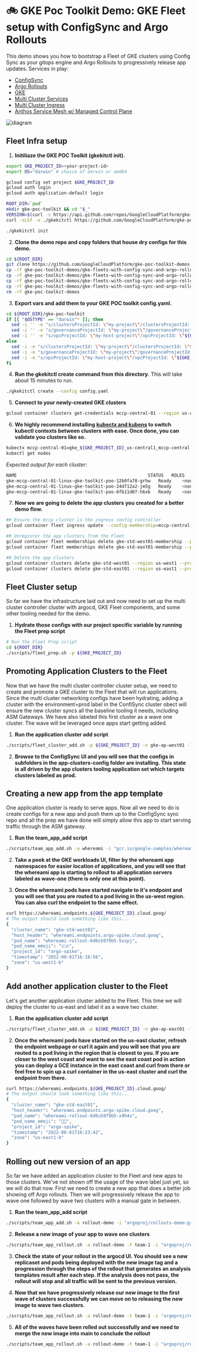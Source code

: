 # 🚲 GKE Poc Toolkit Demo: GKE Fleet setup with ConfigSync and Argo Rollouts
This demo shows you how to bootstrap a Fleet of GKE clusters using Config Sync as your gitops engine and Argo Rollouts to progressively release app updates.
Services in play:
* [ConfigSync](https://cloud.google.com/anthos-config-management/docs/config-sync-overview)
* [Argo Rollouts](https://argoproj.github.io/argo-rollouts/)
* [GKE](https://cloud.google.com/kubernetes-engine/docs)
* [Multi Cluster Services](https://cloud.google.com/kubernetes-engine/docs/concepts/multi-cluster-services)
* [Multi Cluster Ingress](https://cloud.google.com/kubernetes-engine/docs/concepts/multi-cluster-ingress)
* [Anthos Service Mesh w/ Managed Control Plane](https://cloud.google.com/service-mesh/docs/overview#managed_anthos_service_mesh)



![diagram](assets/diagram.png)

## Fleet Infra setup

1. **Initiliaze the GKE POC Toolkit (gkekitctl init).** 
```bash
export GKE_PROJECT_ID=<your-project-id>
export OS="darwin" # choice of darwin or amd64
```

```bash
gcloud config set project $GKE_PROJECT_ID
gcloud auth login
gcloud auth application-default login

ROOT_DIR=`pwd`
mkdir gke-poc-toolkit && cd "$_"
VERSION=$(curl -s https://api.github.com/repos/GoogleCloudPlatform/gke-poc-toolkit/releases/latest | grep browser_download_url | cut -d "/" -f 8 | tail -1)
curl -sLSf -o ./gkekitctl https://github.com/GoogleCloudPlatform/gke-poc-toolkit/releases/download/${VERSION}/gkekitctl-${OS} && chmod +x ./gkekitctl

./gkekitctl init
```

2. **Clone the demo repo and copy folders that house dry configs for this demo.**
```bash
cd ${ROOT_DIR}
git clone https://github.com/GoogleCloudPlatform/gke-poc-toolkit-demos.git  
cp -rf gke-poc-toolkit-demos/gke-fleets-with-config-sync-and-argo-rollouts/gke-poc-config-sync ./tmp
cp -rf gke-poc-toolkit-demos/gke-fleets-with-config-sync-and-argo-rollouts/app-template ./
cp -rf gke-poc-toolkit-demos/gke-fleets-with-config-sync-and-argo-rollouts/scripts ./ 
cp -rf gke-poc-toolkit-demos/gke-fleets-with-config-sync-and-argo-rollouts/config.yaml ./gke-poc-toolkit/
rm -rf gke-poc-toolkit-demos
```

3. **Export vars and add them to your GKE POC toolkit config.yaml.**
``` bash
cd ${ROOT_DIR}/gke-poc-toolkit 
if [[ "$OSTYPE" == "darwin"* ]]; then
  sed -i '' -e "s/clustersProjectId: \"my-project\"/clustersProjectId: \"${GKE_PROJECT_ID}\"/g" config.yaml
  sed -i '' -e "s/governanceProjectId: \"my-project\"/governanceProjectId: \"${GKE_PROJECT_ID}\"/g" config.yaml
  sed -i '' -e "s/vpcProjectId: \"my-host-project\"/vpcProjectId: \"${GKE_PROJECT_ID}\"/g" config.yaml
else
  sed -i -e "s/clustersProjectId: \"my-project\"/clustersProjectId: \"${GKE_PROJECT_ID}\"/g" config.yaml
  sed -i -e "s/governanceProjectId: \"my-project\"/governanceProjectId: \"${GKE_PROJECT_ID}\"/g" config.yaml
  sed -i -e "s/vpcProjectId: \"my-host-project\"/vpcProjectId: \"${GKE_PROJECT_ID}\"/g" config.yaml
fi
```

4. **Run the gkekitctl create command from this directory.** This will take about 15 minutes to run.
```bash
./gkekitctl create --config config.yaml
```

5. **Connect to your newly-created GKE clusters**

```bash
gcloud container clusters get-credentials mccp-central-01 --region us-central1 --project ${GKE_PROJECT_ID}
```

6. **We highly recommend installing [kubectx and kubens](https://github.com/ahmetb/kubectx) to switch kubectl contexts between clusters with ease. Once done, you can validate you clusters like so.**
```bash
kubectx mccp-central-01=gke_${GKE_PROJECT_ID}_us-central1_mccp-central-01
kubectl get nodes
```

*Expected output for each cluster*: 
```bash
NAME                                                  STATUS   ROLES    AGE   VERSION
gke-mccp-central-01-linux-gke-toolkit-poo-12b0fa78-grhw   Ready    <none>   11m   v1.21.6-gke.1500
gke-mccp-central-01-linux-gke-toolkit-poo-24d712a2-jm5g   Ready    <none>   11m   v1.21.6-gke.1500
gke-mccp-central-01-linux-gke-toolkit-poo-6fb11d07-h6xb   Ready    <none>   11m   v1.21.6-gke.1500
```
7. **Now we are going to delete the app clusters you created for a better demo flow.**
```bash
## Ensure the mccp cluster is the ingress config controller
gcloud container fleet ingress update --config-membership=mccp-central-01-membership -q

## Unregister the app clusters from the Fleet
gcloud container fleet memberships delete gke-std-west01-membership --project ${GKE_PROJECT_ID} -q
gcloud container fleet memberships delete gke-std-east01-membership --project ${GKE_PROJECT_ID} -q

## Delete the app clusters
gcloud container clusters delete gke-std-west01 --region us-west1 --project ${GKE_PROJECT_ID} -q --async
gcloud container clusters delete gke-std-east01 --region us-east1 --project ${GKE_PROJECT_ID} -q --async
```
## Fleet Cluster setup
So far we have the infrastructure laid out and now need to set up the multi cluster controller cluster with argocd, GKE Fleet components, and some other tooling needed for the demo. 

1. **Hydrate those configs with our project specific variable by running the Fleet prep script**
```bash
# Run the Fleet Prep script
cd ${ROOT_DIR}
./scripts/fleet_prep.sh -p ${GKE_PROJECT_ID}
```

## Promoting Application Clusters to the Fleet
Now that we have the multi cluster controller cluster setup, we need to create and promote a GKE cluster to the Fleet that will run applications. Since the multi cluster networking configs have been hydrating, adding a cluster with the environment=prod label in the ConfiSync cluster obect will ensure the new cluster syncs all the baseline tooling it needs, including ASM Gateways. We have also labeled this first cluster as a wave one cluster. The wave will be leveraged once apps start getting added.

1. **Run the application cluster add script**
```bash
./scripts/fleet_cluster_add.sh -p ${GKE_PROJECT_ID} -n gke-ap-west01 -l us-west1 -c "172.16.10.0/28" -t "autopilot" -w one
```

2. **Browse to the ConfigSync UI and you will see that the configs in subfolders in the app-clusters-config folder are installing. This state is all driven by the app clusters tooling application set which targets clusters labeled as prod.**

## Creating a new app from the app template
One application cluster is ready to serve apps. Now all we need to do is create configs for a new app and push them up to the ConfigSync sync repo and all the prep we have done will simply allow this app to start serving traffic through the ASM gateway.

1. **Run the team_app_add script**
```bash
./scripts/team_app_add.sh -a whereami -i "gcr.io/google-samples/whereami:v1.2.6" -p ${GKE_PROJECT_ID} -t team-2 -h "whereami.endpoints.${GKE_PROJECT_ID}.cloud.goog"
```

2. **Take a peek at the GKE workloads UI, filter by the whereami app namespaces for easier location of applications, and you will see that the whereami app is starting to rollout to all application servers labeled as wave-one (there is only one at this point).**

3. **Once the whereami pods have started navigate to it's endpoint and you will see that you are routed to a pod living in the us-west region. You can also curl the endpoint to the same effect.**
```bash
curl https://whereami.endpoints.${GKE_PROJECT_ID}.cloud.goog/
# The output should look something like this...
{
  "cluster_name": "gke-std-west02", 
  "host_header": "whereami.endpoints.argo-spike.cloud.goog", 
  "pod_name": "whereami-rollout-6d6cb979b5-5xzpj", 
  "pod_name_emoji": "🇨🇵", 
  "project_id": "argo-spike", 
  "timestamp": "2022-08-01T16:16:56", 
  "zone": "us-west1-b"
}
```

## Add another application cluster to the Fleet
Let's get another application cluster added to the Fleet. This time we will deploy the cluster to us-east and label it as a wave two cluster.

1. **Run the application cluster add script**
```bash
./scripts/fleet_cluster_add.sh -p ${GKE_PROJECT_ID} -n gke-ap-east01 -l us-east1-b -c "172.16.11.0/28" -t "autopilot" -w two
```

2. **Once the whereami pods have started on the us-east cluster, refresh the endpoint webpage or curl it again and you will see that you are routed to a pod living in the region that is closest to you. If you are closer to the west coast and want to see the east coast pod in action you can deploy a GCE instance in the east coast and curl from there or feel free to spin up a curl container in the us-east cluster and curl the endpoint from there.**
```bash
curl https://whereami.endpoints.${GKE_PROJECT_ID}.cloud.goog/
# The output should look something like this...
{
  "cluster_name": "gke-std-east01",
  "host_header": "whereami.endpoints.argo-spike.cloud.goog",
  "pod_name": "whereami-rollout-6d6cb979b5-x9h4v",
  "pod_name_emoji": "🧍🏽",
  "project_id": "argo-spike",
  "timestamp": "2022-08-01T16:23:42",
  "zone": "us-east1-b"
}
```

## Rolling out new version of an app
So far we have added an application cluster to the Fleet and new apps to those clusters. We've not shown off the usage of the wave label just yet, so we will do that now. First we need to create a new app that does a better job showing off Argo rollouts. Then we will progressively release the app to wave one followed by wave two clusters with a manual gate in between. 

1. **Run the team_app_add script**
```bash
./scripts/team_app_add.sh -a rollout-demo -i "argoproj/rollouts-demo:green" -p ${GKE_PROJECT_ID} -t team-1 -h "rollout-demo.endpoints.${GKE_PROJECT_ID}.cloud.goog"
```

2. **Release a new image of your app to wave one clusters**
```bash
./scripts/team_app_rollout.sh -a rollout-demo -t team-1 -i "argoproj/rollouts-demo" -l "yellow" -w "one"
```

3. **Check the state of your rollout in the argocd UI. You should see a new replicaset and pods being deployed with the new image tag and a progression through the steps of the rollout that generates an analysis templates result after each step. If the analysis does not pass, the rollout will stop and all traffic will be sent to the previous version.**


4. **Now that we have progressively release our new image to the first wave of clusters successfully we can move on to releasing the new image to wave two clusters.**
```bash
./scripts/team_app_rollout.sh -a rollout-demo -t team-1 -i "argoproj/rollouts-demo" -l "yellow" -w "two"
```

5. **All of the waves have been rolled out successfully and we need to merge the new image into main to conclude the rollout**
```bash
./scripts/team_app_rollout.sh -a rollout-demo -t team-1 -i "argoproj/rollouts-demo" -l "yellow" -w "done"
```


